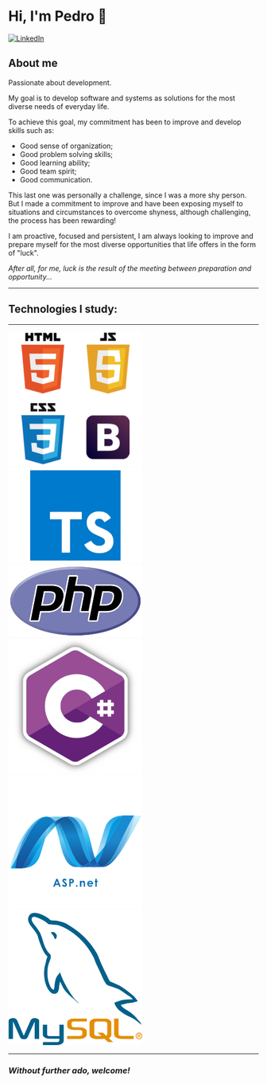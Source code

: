 # **Hi, I'm Pedro** 👋

[![LinkedIn](https://img.shields.io/badge/LinkedIn-074F97?&style=for-the-badge&logo=LinkedIn&logoColor=white)](https://www.linkedin.com/in/dev-phs/)

## **About me**
Passionate about development.

My goal is to develop software and systems as solutions for
the most diverse needs of everyday life.

To achieve this goal, my commitment has been to improve and develop skills such as:

* Good sense of organization;
* Good problem solving skills;
* Good learning ability;
* Good team spirit;
* Good communication.

This last one was personally a challenge, since I was a more shy person.
But I made a commitment to improve and have been exposing myself to situations and circumstances to overcome shyness, although challenging, the process has been rewarding!

I am proactive, focused and persistent, I am always looking to improve and prepare myself for the most diverse opportunities that life offers in the form of "luck".

*After all, for me, luck is the result of the meeting between preparation and opportunity...*


---
## **Technologies I study:**
---
<img src="pngwing.com.png" width="270px" heigth="50px"><img src="pngwing.com1.png" width="270px" heigth="50px"><img src="pngwing.com2.png" width="270px" heigth="50px">
<img src="pngwing.com3.png" width="270px" heigth="50px"><img src="pngwing.com4.png" width="270px" heigth="50px"><img src="pngwing.com5.png" width="270px" heigth="50px">



---

### ***Without further ado, welcome!***




